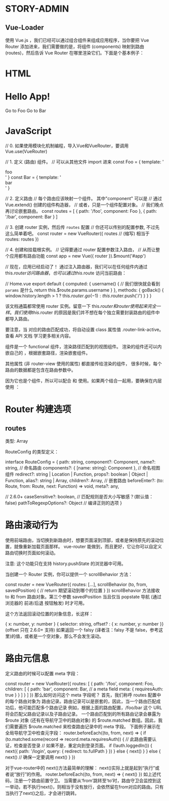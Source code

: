 # STORY-ADMIN
## Vue-Loader

使用 Vue.js ，我们已经可以通过组合组件来组成应用程序，当你要把 Vue Router 添加进来，我们需要做的是，将组件 (components) 映射到路由 (routes)，然后告诉 Vue Router 在哪里渲染它们。下面是个基本例子：

# HTML

<script src="https://unpkg.com/vue/dist/vue.js"></script>
<script src="https://unpkg.com/vue-router/dist/vue-router.js"></script>

<div id="app">
  <h1>Hello App!</h1>
  <p>
    <!-- 使用 router-link 组件来导航. -->
    <!-- 通过传入 `to` 属性指定链接. -->
    <!-- <router-link> 默认会被渲染成一个 `<a>` 标签 -->
    <router-link to="/foo">Go to Foo</router-link>
    <router-link to="/bar">Go to Bar</router-link>
  </p>
  <!-- 路由出口 -->
  <!-- 路由匹配到的组件将渲染在这里 -->
  <router-view></router-view>
</div>

# JavaScript
// 0. 如果使用模块化机制编程，导入Vue和VueRouter，要调用 Vue.use(VueRouter)

// 1. 定义 (路由) 组件。
// 可以从其他文件 import 进来
const Foo = { template: '<div>foo</div>' }
const Bar = { template: '<div>bar</div>' }

// 2. 定义路由
// 每个路由应该映射一个组件。 其中"component" 可以是
// 通过 Vue.extend() 创建的组件构造器，
// 或者，只是一个组件配置对象。
// 我们晚点再讨论嵌套路由。
const routes = [
  { path: '/foo', component: Foo },
  { path: '/bar', component: Bar }
]

// 3. 创建 router 实例，然后传 `routes` 配置
// 你还可以传别的配置参数, 不过先这么简单着吧。
const router = new VueRouter({
  routes // (缩写) 相当于 routes: routes
})

// 4. 创建和挂载根实例。
// 记得要通过 router 配置参数注入路由，
// 从而让整个应用都有路由功能
const app = new Vue({
  router
}).$mount('#app')

// 现在，应用已经启动了！
通过注入路由器，我们可以在任何组件内通过 this.$router 访问路由器，也可以通过 this.$route 访问当前路由：

// Home.vue
export default {
  computed: {
    username() {
      // 我们很快就会看到 `params` 是什么
      return this.$route.params.username
    }
  },
  methods: {
    goBack() {
      window.history.length > 1 ? this.$router.go(-1) : this.$router.push('/')
    }
  }
}

该文档通篇都常使用 router 实例。留意一下 this.$router 和 router 使用起来完全一样。我们使用 this.$router 的原因是我们并不想在每个独立需要封装路由的组件中都导入路由。

要注意，当 <router-link> 对应的路由匹配成功，将自动设置 class 属性值 .router-link-active。查看 API 文档 学习更多相关内容。

<router-view> 组件是一个 functional 组件，渲染路径匹配到的视图组件。<router-view> 渲染的组件还可以内嵌自己的 <router-view>，根据嵌套路径，渲染嵌套组件。

其他属性 (非 router-view 使用的属性) 都直接传给渲染的组件， 很多时候，每个路由的数据都是包含在路由参数中。

因为它也是个组件，所以可以配合 <transition> 和 <keep-alive> 使用。如果两个结合一起用，要确保在内层使用 <keep-alive>：

<transition>
  <keep-alive>
    <router-view></router-view>
  </keep-alive>
</transition>

# Router 构建选项
## routes
类型: Array<RouteConfig>

RouteConfig 的类型定义：

interface RouteConfig = {
  path: string,
  component?: Component,
  name?: string, // 命名路由
  components?: { [name: string]: Component }, // 命名视图组件
  redirect?: string | Location | Function,
  props?: boolean | Object | Function,
  alias?: string | Array<string>,
  children?: Array<RouteConfig>, // 嵌套路由
  beforeEnter?: (to: Route, from: Route, next: Function) => void,
  meta?: any,

  // 2.6.0+
  caseSensitive?: boolean, // 匹配规则是否大小写敏感？(默认值：false)
  pathToRegexpOptions?: Object // 编译正则的选项
}

# 路由滚动行为
使用前端路由，当切换到新路由时，想要页面滚到顶部，或者是保持原先的滚动位置，就像重新加载页面那样。 vue-router 能做到，而且更好，它让你可以自定义路由切换时页面如何滚动。

注意: 这个功能只在支持 history.pushState 的浏览器中可用。

当创建一个 Router 实例，你可以提供一个 scrollBehavior 方法：

const router = new VueRouter({
  routes: [...],
  scrollBehavior (to, from, savedPosition) {
    // return 期望滚动到哪个的位置
  }
})
scrollBehavior 方法接收 to 和 from 路由对象。第三个参数 savedPosition 当且仅当 popstate 导航 (通过浏览器的 前进/后退 按钮触发) 时才可用。

这个方法返回滚动位置的对象信息，长这样：

{ x: number, y: number }
{ selector: string, offset? : { x: number, y: number }} (offset 只在 2.6.0+ 支持)
如果返回一个 falsy (译者注：falsy 不是 false，参考这里)的值，或者是一个空对象，那么不会发生滚动。

# 路由元信息
定义路由的时候可以配置 meta 字段：

const router = new VueRouter({
  routes: [
    {
      path: '/foo',
      component: Foo,
      children: [
        {
          path: 'bar',
          component: Bar,
          // a meta field
          meta: { requiresAuth: true }
        }
      ]
    }
  ]
})
那么如何访问这个 meta 字段呢？
首先，我们称呼 routes 配置中的每个路由对象为 路由记录。路由记录可以是嵌套的，因此，当一个路由匹配成功后，他可能匹配多个路由记录
例如，根据上面的路由配置，/foo/bar 这个 URL 将会匹配父路由记录以及子路由记录。
一个路由匹配到的所有路由记录会暴露为 $route 对象 (还有在导航守卫中的路由对象) 的 $route.matched 数组。因此，我们需要遍历 $route.matched 来检查路由记录中的 meta 字段。
下面例子展示在全局导航守卫中检查元字段：
router.beforeEach((to, from, next) => {
  if (to.matched.some(record => record.meta.requiresAuth)) {
    // 此路由需要认证，检查是否登录
    // 如果不是，重定向到登录页面。
    if (!auth.loggedIn()) {
      next({
        path: '/login',
        query: { redirect: to.fullPath }
      })
    } else {
      next()
    }
  } else {
    next() // 确保一定要调用 next()
  }
})

对于vue-router中的 next()方法最简单的理解：
next()实际上就是起到“执行”或者说“放行”的作用。
router.beforeEach((to, from, next) => {
    next()
})
如上述代码，注册一个路由前置守卫。
当需要从‘from’跳转至‘to’时，路由守卫会监控到这一举动，若不执行next()，则相当于没有放行，会依然留在from对应的路由。只有当执行了next()之后，才会进行跳转。

